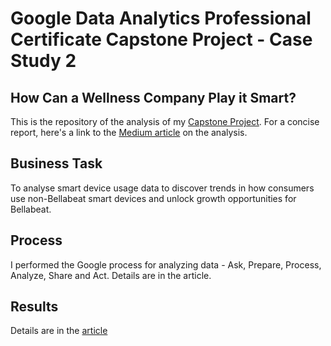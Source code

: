 # Google Data Analytics Professional Certificate Capstone Project - Case Study 2


## How Can a Wellness Company Play it Smart?
This is the repository of the analysis of my [Capstone Project](https://www.coursera.org/professional-certificates/google-data-analytics). For a concise report, here's a link to the [Medium article](https://medium.com/@sarah-akinkunmi/how-can-a-wellness-company-play-it-smart-gdac-capstone-project-b94767fea681) on the analysis.


## Business Task
To analyse smart device usage data to discover trends in how consumers use non-Bellabeat smart devices and unlock growth opportunities for Bellabeat.

## Process
I performed the Google process for analyzing data - Ask, Prepare, Process, Analyze, Share and Act. Details are in the article.

## Results
Details are in the [article](https://medium.com/@sarah-akinkunmi/how-can-a-wellness-company-play-it-smart-gdac-capstone-project-b94767fea681)
